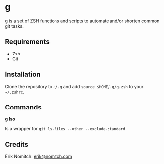 g
=
g is a set of ZSH functions and scripts to automate and/or shorten common git tasks.

Requirements
------------
* Zsh
* Git

Installation
------------
Clone the repository to `~/.g` and add `source $HOME/.g/g.zsh` to your `~/.zshrc`.

Commands
--------
**g lso**

Is a wrapper for `git ls-files --other --exclude-standard`

Credits
-------
Erik Nomitch: erik@nomitch.com

